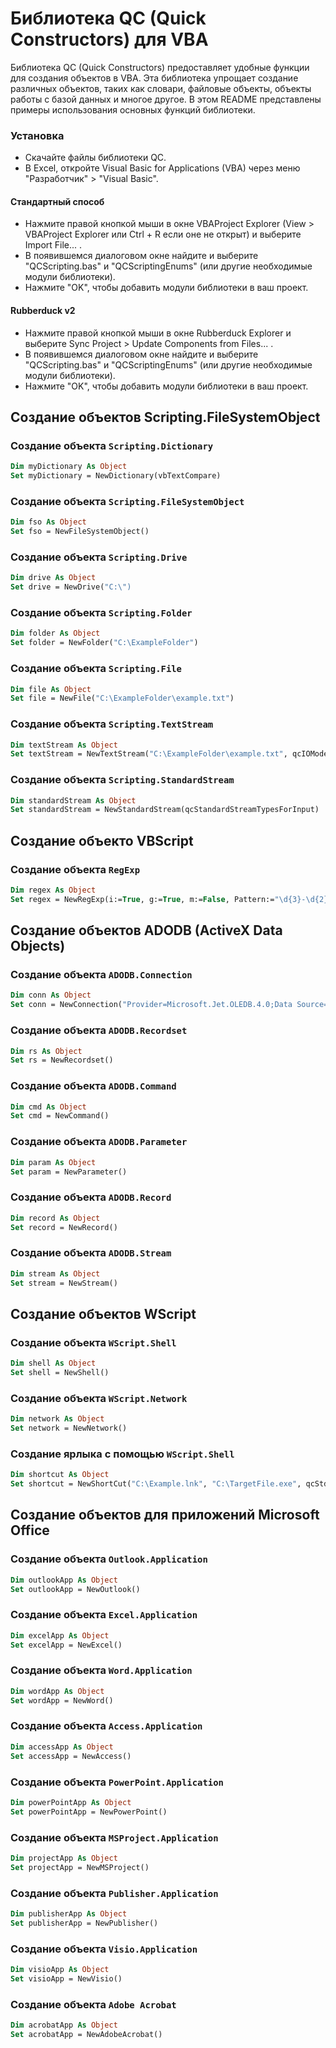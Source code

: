 # Библиотека QC (Quick Constructors) для VBA

Библиотека QC (Quick Constructors) предоставляет удобные функции для создания объектов в VBA. Эта библиотека упрощает создание различных объектов, таких как словари, файловые объекты, объекты работы с базой данных и многое другое. В этом README представлены примеры использования основных функций библиотеки.

### Установка

- Скачайте файлы библиотеки QC.
- В Excel, откройте Visual Basic for Applications (VBA) через меню "Разработчик" > "Visual Basic".

#### Стандартный способ

- Нажмите правой кнопкой мыши в окне VBAProject Explorer (View > VBAProject Explorer или Ctrl + R если оне не открыт) и выберите Import File... .
- В появившемся диалоговом окне найдите и выберите "QCScripting.bas" и "QCScriptingEnums" (или другие необходимые модули библиотеки).
- Нажмите "OK", чтобы добавить модули библиотеки в ваш проект.

#### Rubberduck v2

- Нажмите правой кнопкой мыши в окне Rubberduck Explorer и выберите Sync Project > Update Components from Files... .
- В появившемся диалоговом окне найдите и выберите "QCScripting.bas" и "QCScriptingEnums" (или другие необходимые модули библиотеки).
- Нажмите "OK", чтобы добавить модули библиотеки в ваш проект.

## Создание объектов Scripting.FileSystemObject

### Создание объекта `Scripting.Dictionary`

```vb
Dim myDictionary As Object
Set myDictionary = NewDictionary(vbTextCompare)
```

### Создание объекта `Scripting.FileSystemObject`

```vb
Dim fso As Object
Set fso = NewFileSystemObject()
```

### Создание объекта `Scripting.Drive`

```vb
Dim drive As Object
Set drive = NewDrive("C:\")
```

### Создание объекта `Scripting.Folder`

```vb
Dim folder As Object
Set folder = NewFolder("C:\ExampleFolder")
```

### Создание объекта `Scripting.File`

```vb
Dim file As Object
Set file = NewFile("C:\ExampleFolder\example.txt")
```

### Создание объекта `Scripting.TextStream`

```vb
Dim textStream As Object
Set textStream = NewTextStream("C:\ExampleFolder\example.txt", qcIOModeForWriting, qcFormatForUnicode)
```

### Создание объекта `Scripting.StandardStream`

```vb
Dim standardStream As Object
Set standardStream = NewStandardStream(qcStandardStreamTypesForInput)
```

## Создание объекто VBScript

### Создание объекта `RegExp`

```vb
Dim regex As Object
Set regex = NewRegExp(i:=True, g:=True, m:=False, Pattern:="\d{3}-\d{2}-\d{4}")
```

## Создание объектов ADODB (ActiveX Data Objects)

### Создание объекта `ADODB.Connection`

```vb
Dim conn As Object
Set conn = NewConnection("Provider=Microsoft.Jet.OLEDB.4.0;Data Source=C:\mydatabase.mdb;")
```

### Создание объекта `ADODB.Recordset`

```vb
Dim rs As Object
Set rs = NewRecordset()
```

### Создание объекта `ADODB.Command`

```vb
Dim cmd As Object
Set cmd = NewCommand()
```

### Создание объекта `ADODB.Parameter`

```vb
Dim param As Object
Set param = NewParameter()
```

### Создание объекта `ADODB.Record`

```vb
Dim record As Object
Set record = NewRecord()
```

### Создание объекта `ADODB.Stream`

```vb
Dim stream As Object
Set stream = NewStream()
```

## Создание объектов WScript

### Создание объекта `WScript.Shell`

```vb
Dim shell As Object
Set shell = NewShell()
```

### Создание объекта `WScript.Network`

```vb
Dim network As Object
Set network = NewNetwork()
```

### Создание ярлыка с помощью `WScript.Shell`

```vb
Dim shortcut As Object
Set shortcut = NewShortCut("C:\Example.lnk", "C:\TargetFile.exe", qcStdIcons.WindowIcon)
```

## Создание объектов для приложений Microsoft Office

### Создание объекта `Outlook.Application`

```vb
Dim outlookApp As Object
Set outlookApp = NewOutlook()
```

### Создание объекта `Excel.Application`

```vb
Dim excelApp As Object
Set excelApp = NewExcel()
```

### Создание объекта `Word.Application`

```vb
Dim wordApp As Object
Set wordApp = NewWord()
```

### Создание объекта `Access.Application`

```vb
Dim accessApp As Object
Set accessApp = NewAccess()
```

### Создание объекта `PowerPoint.Application`

```vb
Dim powerPointApp As Object
Set powerPointApp = NewPowerPoint()
```

### Создание объекта `MSProject.Application`

```vb
Dim projectApp As Object
Set projectApp = NewMSProject()
```

### Создание объекта `Publisher.Application`

```vb
Dim publisherApp As Object
Set publisherApp = NewPublisher()
```

### Создание объекта `Visio.Application`

```vb
Dim visioApp As Object
Set visioApp = NewVisio()
```

### Создание объекта `Adobe Acrobat`

```vb
Dim acrobatApp As Object
Set acrobatApp = NewAdobeAcrobat()
```
